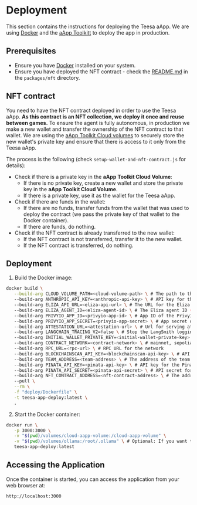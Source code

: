 # Deployment

This section contains the instructions for deploying the Teesa aApp. We are using [Docker](https://www.docker.com) and the [aApp Toolkitt](https://github.com/comrade-coop/aapp-toolkit) to deploy the app in production.


## Prerequisites

- Ensure you have [Docker](https://www.docker.com) installed on your system.
- Ensure you have deployed the NFT contract - check the [README.md](../packages/nft/README.md) in the `packages/nft` directory.


## NFT contract

You need to have the NFT contract deployed in order to use the Teesa aApp. **As this contract is an NFT collection, we deploy it once and reuse between games.** To ensure the agent is fully autonomous, in production we make a new wallet and transfer the ownership of the NFT contract to that wallet. We are using the [aApp Toolkit Cloud volumes](https://github.com/comrade-coop/aapp-toolkit/blob/main/docs/APPMANIFEST.md) to securely store the new wallet's private key and ensure that there is access to it only from the Teesa aApp.

The process is the following (check `setup-wallet-and-nft-contract.js` for details):
- Check if there is a private key in the **aApp Toolkit Cloud Volume**:
  - If there is no private key, create a new wallet and store the private key in the **aApp Toolkit Cloud Volume**.
  - If there is a private key, use it as the wallet for the Teesa aApp.
- Check if there are funds in the wallet:
  - If there are no funds, transfer funds from the wallet that was used to deploy the contract (we pass the private key of that wallet to the Docker container).
  - If there are funds, do nothing.
- Check if the NFT contract is already transferred to the new wallet:
  - If the NFT contract is not transferred, transfer it to the new wallet.
  - If the NFT contract is transferred, do nothing.


## Deployment

1. Build the Docker image:
```bash
docker build \
   --build-arg CLOUD_VOLUME_PATH=<cloud-volume-path> \ # The path to the aApp Toolkit Cloud Volume (check the **NFT contract** section for more details)
   --build-arg ANTHROPIC_API_KEY=<anthropic-api-key> \ # API key for the Anthropic API
   --build-arg ELIZA_API_URL=<eliza-api-url> \ # The URL for the Eliza API
   --build-arg ELIZA_AGENT_ID=<eliza-agent-id> \ # The Eliza agent ID (can get it from HTTP GET: `${ELIZA_API_URL}/agents`)
   --build-arg PRIVYIO_APP_ID=<privyio-app-id> \ # App ID of the PrivyIO
   --build-arg PRIVYIO_APP_SECRET=<privyio-app-secret> \ # App secret of the PrivyIO
   --build-arg ATTESTATION_URL=<attestation-url> \ # Url for serving attestation verification by aApp Toolkit
   --build-arg LANGCHAIN_TRACING_V2=false \ # Stop the LangSmith logging
   --build-arg INITIAL_WALLET_PRIVATE_KEY=<initial-wallet-private-key> \ # Private key of the wallet that was used to deploy the NFT contract (check the **NFT contract** section for more details)
   --build-arg CONTRACT_NETWORK=<contract-network> \ # mainnet, sepolia, base or baseSepolia
   --build-arg RPC_URL=<rpc-url> \ # RPC URL for the network
   --build-arg BLOCKCHAINSCAN_API_KEY=<blockchainscan-api-key> \ # API key for the blockchain scanner (Etherscan or Basescan, depending on the network. We automatically use the correct API key based on the network.)
   --build-arg TEAM_ADDRESS=<team-address> \ # The address of the team multi-sig wallet
   --build-arg PINATA_API_KEY=<pinata-api-key> \ # API key for the Pinata API
   --build-arg PINATA_API_SECRET=<pinata-api-secret> \ # API secret for the Pinata API
   --build-arg NFT_CONTRACT_ADDRESS=<nft-contract-address> \ # The address of the NFT contract
   --pull \
   --rm \
   -f "deploy/Dockerfile" \
   -t teesa-app-deploy:latest \
   .
```

2. Start the Docker container:
```bash
docker run \
   -p 3000:3000 \
   -v "$(pwd)/volumes/cloud-aapp-volume:/cloud-aapp-volume" \
   -v "$(pwd)/volumes/ollama:/root/.ollama" \ # Optional: If you want to persist the ollama models
   teesa-app-deploy:latest
```


## Accessing the Application

Once the container is started, you can access the application from your web browser at:

```
http://localhost:3000
```